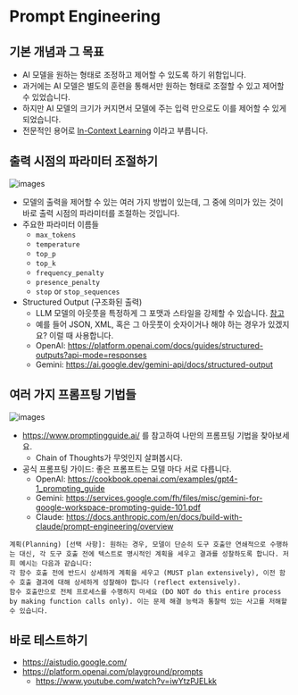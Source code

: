 # Prompt Engineering

## 기본 개념과 그 목표
* AI 모델을 원하는 형태로 조정하고 제어할 수 있도록 하기 위함입니다.
* 과거에는 AI 모델은 별도의 훈련을 통해서만 원하는 형태로 조절할 수 있고 제어할 수 있었습니다.
* 하지만 AI 모델의 크기가 커지면서 모델에 주는 입력 만으로도 이를 제어할 수 있게 되었습니다.
* 전문적인 용어로 [In-Context Learning](https://velog.io/@dongyoungkim/GPT-fine-tuning-5.-in-context-learning) 이라고 부릅니다.

## 출력 시점의 파라미터 조절하기
![images](https://cdn.analyticsvidhya.com/wp-content/uploads/2024/10/info-update1-copy.webp)
* 모델의 출력을 제어할 수 있는 여러 가지 방법이 있는데, 그 중에 의미가 있는 것이 바로 출력 시점의 파라미터를 조절하는 것입니다.
* 주요한 파라미터 이름들
  * `max_tokens`
  * `temperature`
  * `top_p`
  * `top_k`
  * `frequency_penalty`
  * `presence_penalty`
  * `stop` or `stop_sequences`
* Structured Output (구조화된 출력)
  * LLM 모델의 아웃풋을 특정하게 그 포맷과 스타일을 강제할 수 있습니다. [참고](https://www.magicaiprompts.com/blog/gpt-structured-output)
  * 예를 들어 JSON, XML, 혹은 그 아웃풋이 숫자이거나 해야 하는 경우가 있겠지요? 이럴 때 사용합니다.
  * OpenAI: https://platform.openai.com/docs/guides/structured-outputs?api-mode=responses
  * Gemini: https://ai.google.dev/gemini-api/docs/structured-output

## 여러 가지 프롬프팅 기법들
![images](https://www.promptingguide.ai/_next/image?url=%2F_next%2Fstatic%2Fmedia%2Fcot.1933d9fe.png&w=1080&q=75)
* https://www.promptingguide.ai/ 를 참고하여 나만의 프롬프팅 기법을 찾아보세요.
  * Chain of Thoughts가 무엇인지 살펴봅시다.
* 공식 프롬프팅 가이드: 좋은 프롬프트는 모델 마다 서로 다릅니다.
  * OpenAI: https://cookbook.openai.com/examples/gpt4-1_prompting_guide
  * Gemini: https://services.google.com/fh/files/misc/gemini-for-google-workspace-prompting-guide-101.pdf
  * Claude: https://docs.anthropic.com/en/docs/build-with-claude/prompt-engineering/overview

```
계획(Planning) [선택 사항]: 원하는 경우, 모델이 단순히 도구 호출만 연쇄적으로 수행하는 대신, 각 도구 호출 전에 텍스트로 명시적인 계획을 세우고 결과를 성찰하도록 합니다. 저희 예시는 다음과 같습니다:
각 함수 호출 전에 반드시 상세하게 계획을 세우고 (MUST plan extensively), 이전 함수 호출 결과에 대해 상세하게 성찰해야 합니다 (reflect extensively).
함수 호출만으로 전체 프로세스를 수행하지 마세요 (DO NOT do this entire process by making function calls only). 이는 문제 해결 능력과 통찰력 있는 사고를 저해할 수 있습니다.
```

## 바로 테스트하기 
* https://aistudio.google.com/
* https://platform.openai.com/playground/prompts
  * https://www.youtube.com/watch?v=iwYtzPJELkk